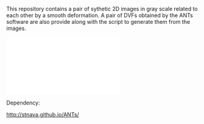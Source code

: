 This repository contains a pair of sythetic 2D images in gray 
scale related to each other by a smooth deformation. A pair of
DVFs obtained by the ANTs software are also provide
along with the script to generate them from the images.

![Alt text](blob/master/synthetic_data.pdf) 

Dependency:

http://stnava.github.io/ANTs/
